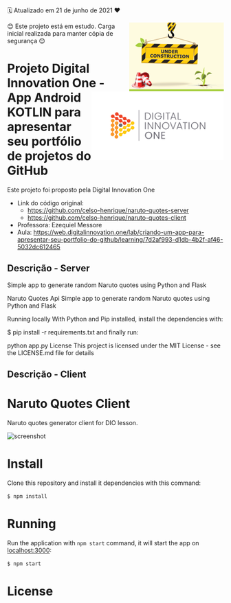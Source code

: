 :spiral_calendar: Atualizado em 21 de junho de 2021 :heart:

<img align="right" alt="GIF" height="160px" src="https://github.com/rdeconti/rdeconti-resources/blob/main/under_construction.gif" />

:blush: Este projeto está em estudo. Carga inicial realizada para manter cópia de segurança :blush:

<img align="right" alt="GIF" height="160px" src="https://github.com/rdeconti/rdeconti-resources/blob/main/Digital%20Innovation%20One%20-%20Logotipo.png" />

# Projeto Digital Innovation One - App Android KOTLIN para apresentar seu portfólio de projetos do GitHub 
Este projeto foi proposto pela Digital Innovation One
- Link do código original: 
    - https://github.com/celso-henrique/naruto-quotes-server
    - https://github.com/celso-henrique/naruto-quotes-client
- Professora: Ezequiel Messore
- Aula: https://web.digitalinnovation.one/lab/criando-um-app-para-apresentar-seu-portfolio-do-github/learning/7d2af993-d1db-4b2f-af46-5032dc612465

## Descrição - Server
Simple app to generate random Naruto quotes using Python and Flask

Naruto Quotes Api
Simple app to generate random Naruto quotes using Python and Flask

Running locally
With Python and Pip installed, install the dependencies with:

$ pip install -r requirements.txt
and finally run:

python app.py
License
This project is licensed under the MIT License - see the LICENSE.md file for details

## Descrição - Client
# Naruto Quotes Client
Naruto quotes generator client for DIO lesson.

![screenshot](screenshot.png?raw=true "screenshot")

# Install
Clone this repository and install it dependencies with this command:
```sh
$ npm install
```

# Running
Run the application with `npm start` command, it will start the app on [localhost:3000](http://localhost:3000):
```sh
$ npm start
```

# License